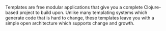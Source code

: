 Templates are free modular applications that give you a complete
Clojure-based project to build upon. Unlike many templating systems
which generate code that is hard to change, these templates leave you
with a simple open architecture which supports change and growth.
